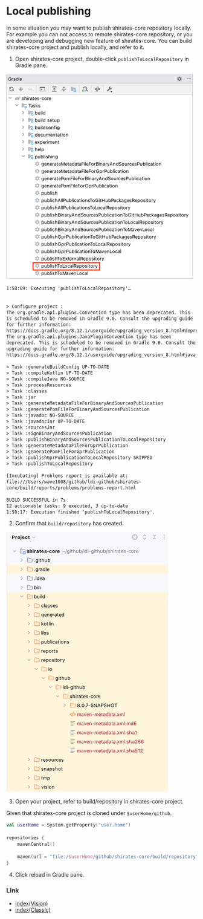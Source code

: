 # Local publishing

In some situation you may want to publish shirates-core repository locally. For example you can not access to remote
shirates-core repository, or you are developing and debugging new feature of shirates-core. You can build
shirates-core project and publish locally, and refer to it.

1. Open shirates-core project, double-click `publishToLocalRepository` in Gradle pane.

![](_images/publish_to_local_repository.png)

```
1:58:09: Executing 'publishToLocalRepository'…


> Configure project :
The org.gradle.api.plugins.Convention type has been deprecated. This is scheduled to be removed in Gradle 9.0. Consult the upgrading guide for further information: https://docs.gradle.org/8.12.1/userguide/upgrading_version_8.html#deprecated_access_to_conventions
The org.gradle.api.plugins.JavaPluginConvention type has been deprecated. This is scheduled to be removed in Gradle 9.0. Consult the upgrading guide for further information: https://docs.gradle.org/8.12.1/userguide/upgrading_version_8.html#java_convention_deprecation

> Task :generateBuildConfig UP-TO-DATE
> Task :compileKotlin UP-TO-DATE
> Task :compileJava NO-SOURCE
> Task :processResources
> Task :classes
> Task :jar
> Task :generateMetadataFileForBinaryAndSourcesPublication
> Task :generatePomFileForBinaryAndSourcesPublication
> Task :javadoc NO-SOURCE
> Task :javadocJar UP-TO-DATE
> Task :sourcesJar
> Task :signBinaryAndSourcesPublication
> Task :publishBinaryAndSourcesPublicationToLocalRepository
> Task :generateMetadataFileForGprPublication
> Task :generatePomFileForGprPublication
> Task :publishGprPublicationToLocalRepository SKIPPED
> Task :publishToLocalRepository

[Incubating] Problems report is available at: file:///Users/wave1008/github/ldi-github/shirates-core/build/reports/problems/problems-report.html

BUILD SUCCESSFUL in 7s
12 actionable tasks: 9 executed, 3 up-to-date
1:58:17: Execution finished 'publishToLocalRepository'.
```

2. Confirm that `build/repository` has created.

![](_images/build_repository.png)

3. Open your project, refer to build/repository in shirates-core project.

Given that shirates-core project is cloned under `$userHome/github`.

```kotlin
val userHome = System.getProperty("user.home")

repositories {
    mavenCentral()

    maven(url = "file:/$userHome/github/shirates-core/build/repository")
}
```

4. Click reload in Gradle pane.

### Link

- [index(Vision)](../../index.md)
- [index(Classic)](../../classic/index.md)


